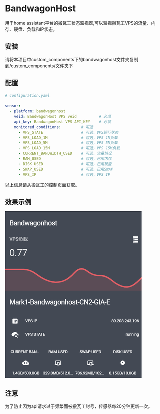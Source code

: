 # BandwagonHost
用于home assistant平台的搬瓦工状态监视器,可以监视搬瓦工VPS的流量、内存、硬盘、负载和IP状态。  

## 安装
请将本项目中custom_components下的bandwagonhost文件夹复制到<config>/custom_components/文件夹下

## 配置 
```yaml
# configuration.yaml

sensor:
  - platform: bandwagonhost
    veid: BandwagonHost VPS veid          # 必须
    api_key: BandwagonHost VPS API_KEY    # 必须
    monitored_conditions:         # 可选
      - VPS_STATE                 # 可选，VPS运行状态
      - VPS_LOAD_1M               # 可选，VPS 1M负载
      - VPS_LOAD_5M               # 可选，VPS 5M负载
      - VPS_LOAD_15M              # 可选，VPS 15M负载
      - CURRENT_BANDWIDTH_USED    # 可选，流量情况
      - RAM_USED                  # 可选，已用内存
      - DISK_USED                 # 可选，已用硬盘
      - SWAP_USED                 # 可选，已用SWAP
      - VPS_IP                    # 可选，VPS IP
```
以上信息请从搬瓦工的控制页面获取。

## 效果示例
![image](bandwagonhost.png)

## 注意
为了防止因为api请求过于频繁而被搬瓦工封号，传感器每20分钟更新一次。
